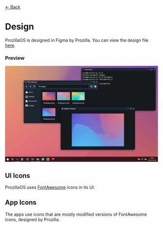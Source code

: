 [← Back](../README.md)

# Design

ProzillaOS is designed in Figma by Prozilla. You can view the design file [here](https://www.figma.com/file/bEE5RyWgV0QILcXpZWEk2r/ProzillaOS?type=design&node-id=0%3A1&mode=design&t=7KR1tKCp9H5cK3hf-1).

### Preview

<img src="../../public/media/screenshots/Screenshot1.png"/>

## UI Icons

ProzillaOS uses [FontAwesome](https://fontawesome.com/) icons in its UI.

## App Icons

The apps use icons that are mostly modified versions of FontAwesome icons, designed by Prozilla.